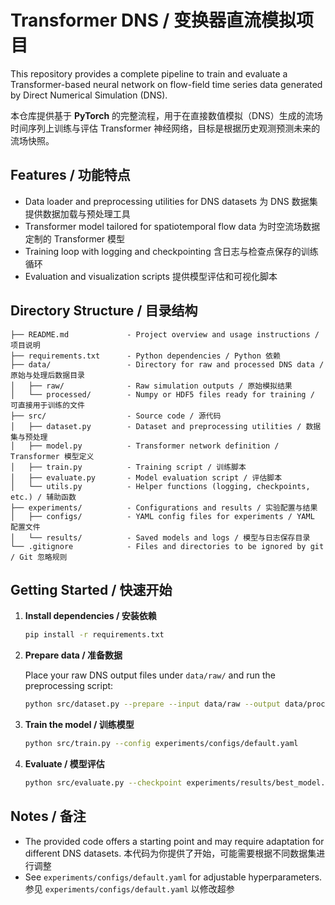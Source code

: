 # Transformer DNS / 变换器直流模拟项目

This repository provides a complete pipeline to train and evaluate a Transformer-based neural network on flow-field time series data generated by Direct Numerical Simulation (DNS).

本仓库提供基于 **PyTorch** 的完整流程，用于在直接数值模拟（DNS）生成的流场时间序列上训练与评估 Transformer 神经网络，目标是根据历史观测预测未来的流场快照。

## Features / 功能特点

- Data loader and preprocessing utilities for DNS datasets
  为 DNS 数据集提供数据加载与预处理工具
- Transformer model tailored for spatiotemporal flow data
  为时空流场数据定制的 Transformer 模型
- Training loop with logging and checkpointing
  含日志与检查点保存的训练循环
- Evaluation and visualization scripts
  提供模型评估和可视化脚本

## Directory Structure / 目录结构

```text
├── README.md             - Project overview and usage instructions / 项目说明
├── requirements.txt      - Python dependencies / Python 依赖
├── data/                 - Directory for raw and processed DNS data / 原始与处理后数据目录
│   ├── raw/              - Raw simulation outputs / 原始模拟结果
│   └── processed/        - Numpy or HDF5 files ready for training / 可直接用于训练的文件
├── src/                  - Source code / 源代码
│   ├── dataset.py        - Dataset and preprocessing utilities / 数据集与预处理
│   ├── model.py          - Transformer network definition / Transformer 模型定义
│   ├── train.py          - Training script / 训练脚本
│   ├── evaluate.py       - Model evaluation script / 评估脚本
│   └── utils.py          - Helper functions (logging, checkpoints, etc.) / 辅助函数
├── experiments/          - Configurations and results / 实验配置与结果
│   ├── configs/          - YAML config files for experiments / YAML 配置文件
│   └── results/          - Saved models and logs / 模型与日志保存目录
└── .gitignore            - Files and directories to be ignored by git / Git 忽略规则
```

## Getting Started / 快速开始

1. **Install dependencies / 安装依赖**

   ```bash
   pip install -r requirements.txt
   ```

2. **Prepare data / 准备数据**

   Place your raw DNS output files under `data/raw/` and run the preprocessing script:

   ```bash
   python src/dataset.py --prepare --input data/raw --output data/processed
   ```

3. **Train the model / 训练模型**

   ```bash
   python src/train.py --config experiments/configs/default.yaml
   ```

4. **Evaluate / 模型评估**

   ```bash
   python src/evaluate.py --checkpoint experiments/results/best_model.pt
   ```

## Notes / 备注

- The provided code offers a starting point and may require adaptation for different DNS datasets.
  本代码为你提供了开始，可能需要根据不同数据集进行调整
- See `experiments/configs/default.yaml` for adjustable hyperparameters.
  参见 `experiments/configs/default.yaml` 以修改超参

